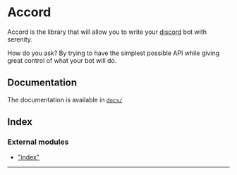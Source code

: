 
# Accord

Accord is the library that will allow you to write your [discord](https://discordapp.com)
bot with serenity.

How do you ask? By trying to have the simplest possible API while giving great control of
what your bot will do.

## Documentation

The documentation is available in [`docs/`](docs/)



## Index

### External modules

* ["index"](modules/_index_.md)



---
